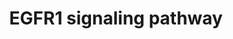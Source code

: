---
annotations:
- id: PW:0000170
  parent: signaling pathway
  type: Pathway Ontology
  value: epidermal growth factor/neuregulin signaling pathway
authors:
- MaintBot
- Michiel
- AlexanderPico
- Christine Chichester
- Eweitz
description: 'The androgen receptor is a member of the nuclear receptor family of
  ligand activated transcription factors. These receptors bind to steroid hormones,
  thyroid hormone, retinoids and vitamin D among others, dimerize and bind to DNA.
  Its ligands include testosterone, dehydroepiandrosterone and androstenedione. Stimulation
  of the receptor activates the SMAD signaling module.  Source: http://www.netpath.org/pathways?path_id=NetPath_4'
last-edited: 2021-05-18
organisms:
- Gallus gallus
redirect_from:
- /index.php/Pathway:WP752
- /instance/WP752
- /instance/WP752_rr117193
revision: r117193
schema-jsonld:
- '@context': https://schema.org/
  '@id': https://wikipathways.github.io/pathways/WP752.html
  '@type': Dataset
  creator:
    '@type': Organization
    name: WikiPathways
  description: 'The androgen receptor is a member of the nuclear receptor family of
    ligand activated transcription factors. These receptors bind to steroid hormones,
    thyroid hormone, retinoids and vitamin D among others, dimerize and bind to DNA.
    Its ligands include testosterone, dehydroepiandrosterone and androstenedione.
    Stimulation of the receptor activates the SMAD signaling module.  Source: http://www.netpath.org/pathways?path_id=NetPath_4'
  keywords:
  - AKT1
  - APPL1
  - APPL2
  - ARF4
  - ATF1
  - BCAR1
  - CAMK2A
  - CASP9
  - CAV1
  - CAV2
  - CBL
  - CBLB
  - CDC42
  - CEBPA
  - CEBPB
  - CREB1
  - CRK
  - CRKL
  - CSK
  - DDEF1
  - DNM1
  - DUSP1
  - EEF1A1
  - EGF
  - EGFR
  - ELF3
  - ELK4
  - EPPK1
  - EPS15L1
  - EPS8
  - ERRFI1
  - FOS
  - FOXO1A
  - GAB1
  - GAB2
  - GIT1
  - GJA1
  - GRB10
  - GRB14
  - GRB2
  - HAT1
  - HDAC1
  - HIP1
  - HRAS
  - HTT
  - INPPL1
  - ITCH
  - JAK1
  - JAK2
  - JUN
  - KLF11
  - KRAS
  - KRT8
  - MAP2K1
  - MAP2K2
  - MAP3K1
  - MAP3K14
  - MAP3K2
  - MAP3K3
  - MAP3K4
  - MAPK1
  - MAPK14
  - MAPK8
  - MCF2
  - MYC
  - NRAS
  - PAK1
  - PEBP1
  - PIK3C2B
  - PIK3CA
  - PIK3CB
  - PIK3CD
  - PIK3CG
  - PIK3R1
  - PIK3R2
  - PIK3R3
  - PKN2
  - PLCG2
  - PLD1
  - PLSCR1
  - PRKAR1A
  - PRKCB
  - PRKCZ
  - PTK2B
  - PTPN11
  - PTPN12
  - PTPN5
  - PTPN6
  - PTPRR
  - PXN
  - RAB5A
  - RAC1
  - RAF1
  - RALB
  - RALGDS
  - RASA1
  - RBBP7
  - RCJMB04_12k21
  - RCJMB04_13d16
  - RCJMB04_16p24
  - RCJMB04_17i9
  - RCJMB04_1d5
  - RCJMB04_21j12
  - RCJMB04_25c5
  - RCJMB04_36h7
  - RCJMB04_4o17
  - RCJMB04_5a10
  - RCJMB04_8f10
  - REPS1
  - REPS2
  - RFXANK
  - RGS16
  - RIPK1
  - RPS6KA1
  - RPS6KA2
  - RPS6KA3
  - RPS6KA5
  - SH2D3C
  - SH3BGRL
  - SH3GL2
  - SH3GL3
  - SH3KBP1
  - SHC1
  - SHOC2
  - SIN3A
  - SMAD2
  - SMAD3
  - SNCA
  - SOCS1
  - SOCS3
  - SOS1
  - SOS2
  - SP1
  - SPRY2
  - SRC
  - STAT3
  - STAT5B
  - STXBP1
  - TGIF1
  - TNIP1
  - TNK2
  - USP6NL
  - VAV2
  - VAV3
  - WASL
  - WNK1
  - YWHAB
  - ZNF259
  license: CC0
  name: EGFR1 signaling pathway
seo: CreativeWork
title: EGFR1 signaling pathway
wpid: WP752
---